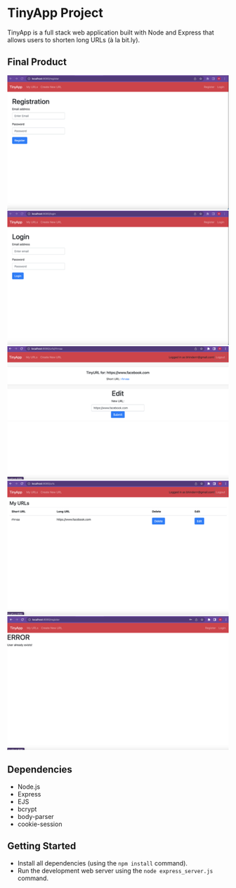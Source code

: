 # TinyApp Project

TinyApp is a full stack web application built with Node and Express that allows users to shorten long URLs (à la bit.ly).

## Final Product

!["Register Page"](https://github.com/bhinder97/tinyapp/blob/master/docs/app-register-page.png?raw=true)
!["Login Page"](https://github.com/bhinder97/tinyapp/blob/master/docs/login-page.png?raw=true)
!["Edit Page"](https://github.com/bhinder97/tinyapp/blob/master/docs/edit-page.png?raw=true)
!["URLs Page"](https://github.com/bhinder97/tinyapp/blob/master/docs/my-urls.png?raw=true)
!["Register Error"](https://github.com/bhinder97/tinyapp/blob/master/docs/register-error.png?raw=true)

## Dependencies

- Node.js
- Express
- EJS
- bcrypt
- body-parser
- cookie-session


## Getting Started

- Install all dependencies (using the `npm install` command).
- Run the development web server using the `node express_server.js` command.
